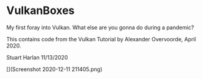 # VulkanBoxes
My first foray into Vulkan.  What else are you gonna do during a pandemic?  

This contains code from the Vulkan Tutorial by Alexander Overvoorde, April 2020.

Stuart Harlan
11/13/2020

[](Screenshot 2020-12-11 211405.png)
